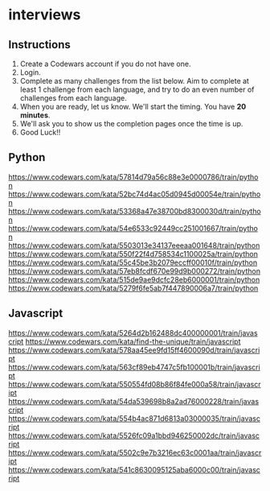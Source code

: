 # interviews

## Instructions
1. Create a Codewars account if you do not have one.
2. Login.
3. Complete as many challenges from the list below. Aim to complete at least 1 challenge from each language, and try to do an even number of challenges from each language.
4. When you are ready, let us know. We'll start the timing. You have **20 minutes**.
5. We'll ask you to show us the completion pages once the time is up.
5. Good Luck!!

## Python
https://www.codewars.com/kata/57814d79a56c88e3e0000786/train/python
https://www.codewars.com/kata/52bc74d4ac05d0945d00054e/train/python
https://www.codewars.com/kata/53368a47e38700bd8300030d/train/python
https://www.codewars.com/kata/54e6533c92449cc251001667/train/python
https://www.codewars.com/kata/5503013e34137eeeaa001648/train/python
https://www.codewars.com/kata/550f22f4d758534c1100025a/train/python
https://www.codewars.com/kata/55c45be3b2079eccff00010f/train/python
https://www.codewars.com/kata/57eb8fcdf670e99d9b000272/train/python
https://www.codewars.com/kata/515de9ae9dcfc28eb6000001/train/python
https://www.codewars.com/kata/5279f6fe5ab7f447890006a7/train/python

## Javascript
https://www.codewars.com/kata/5264d2b162488dc400000001/train/javascript
https://www.codewars.com/kata/find-the-unique/train/javascript
https://www.codewars.com/kata/578aa45ee9fd15ff4600090d/train/javascript
https://www.codewars.com/kata/563cf89eb4747c5fb100001b/train/javascript
https://www.codewars.com/kata/550554fd08b86f84fe000a58/train/javascript
https://www.codewars.com/kata/54da539698b8a2ad76000228/train/javascript
https://www.codewars.com/kata/554b4ac871d6813a03000035/train/javascript
https://www.codewars.com/kata/5526fc09a1bbd946250002dc/train/javascript
https://www.codewars.com/kata/5502c9e7b3216ec63c0001aa/train/javascript
https://www.codewars.com/kata/541c8630095125aba6000c00/train/javascript
